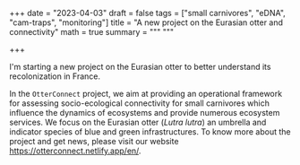 +++
date = "2023-04-03"
draft = false
tags = ["small carnivores", "eDNA", "cam-traps", "monitoring"]
title = "A new project on the Eurasian otter and connectivity"
math = true
summary = """
"""

+++

I'm starting a new project on the Eurasian otter to better understand its recolonization in France. 

<!--more-->

In the `OtterConnect` project, we aim at providing an operational framework for assessing socio-ecological connectivity for small carnivores which influence the dynamics of ecosystems and provide numerous ecosystem services. We focus on the Eurasian otter (*Lutra lutra*) an umbrella and indicator species of blue and green infrastructures. To know more about the project and get news, please visit our website <https://otterconnect.netlify.app/en/>.
